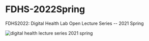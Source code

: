 # FDHS-2022Spring
FDHS2022: Digital Health Lab Open Lecture Series -- 2021 Spring

![digital health lecture series 2021 spring](https://github.com/monaen/FDHS-2022Spring/raw/main/fdhs2022.png "fundamental digital health 2022 spring")
